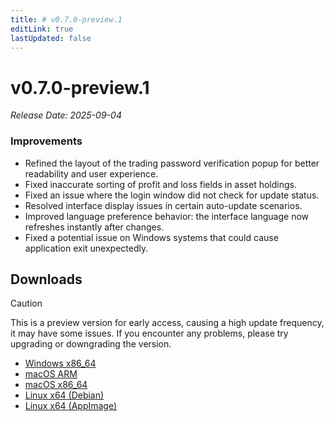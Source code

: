 ```yaml
---
title: # v0.7.0-preview.1
editLink: true
lastUpdated: false
---
```


# v0.7.0-preview.1  <Badge type="warning" text="preview" />

_Release Date: 2025-09-04_

### Improvements

- Refined the layout of the trading password verification popup for better readability and user experience.
- Fixed inaccurate sorting of profit and loss fields in asset holdings.
- Fixed an issue where the login window did not check for update status.
- Resolved interface display issues in certain auto-update scenarios.
- Improved language preference behavior: the interface language now refreshes instantly after changes.
- Fixed a potential issue on Windows systems that could cause application exit unexpectedly.

## Downloads


> [!CAUTION]
> This is a preview version for early access, causing a high update frequency, it may have some issues. If you encounter any problems, please try upgrading or downgrading the version.


- [Windows x86_64](https://assets.lbkrs.com/github/release/longbridge-desktop/preview/longbridge-v0.7.0-preview.1-windows-x86_64.exe)
- [macOS ARM](https://assets.lbkrs.com/github/release/longbridge-desktop/preview/longbridge-v0.7.0-preview.1-macos-aarch64.dmg)
- [macOS x86_64](https://assets.lbkrs.com/github/release/longbridge-desktop/preview/longbridge-v0.7.0-preview.1-macos-x86_64.dmg)
- [Linux x64 (Debian)](https://assets.lbkrs.com/github/release/longbridge-desktop/preview/longbridge-v0.7.0-preview.1-linux-x86_64.deb)
- [Linux x64 (AppImage)](https://assets.lbkrs.com/github/release/longbridge-desktop/preview/longbridge-v0.7.0-preview.1-linux-x86_64.AppImage)